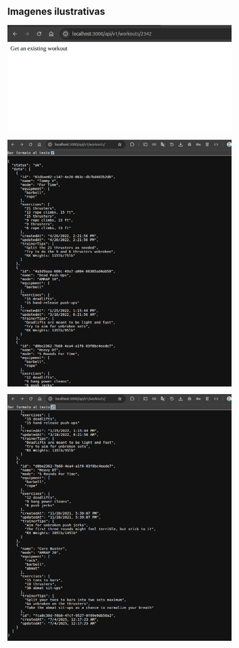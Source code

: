 ## Imagenes ilustrativas

![alt text](image.png)

![alt text](image-1.png)

![alt text](image-2.png)